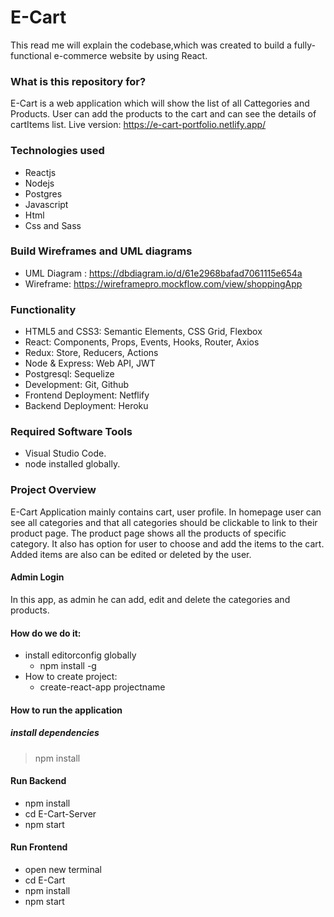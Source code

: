 # E-Cart

This read me will explain the codebase,which was created to build a fully-functional e-commerce website by using React.

### What is this repository for?

E-Cart is a web application which will show the list of all Cattegories and Products. User can add the products to the cart and can see the details of cartItems list.
Live version: https://e-cart-portfolio.netlify.app/

### Technologies used

- Reactjs
- Nodejs
- Postgres
- Javascript
- Html
- Css and Sass

### Build Wireframes and UML diagrams

- UML Diagram : https://dbdiagram.io/d/61e2968bafad7061115e654a
- Wireframe: https://wireframepro.mockflow.com/view/shoppingApp

### Functionality

- HTML5 and CSS3: Semantic Elements, CSS Grid, Flexbox
- React: Components, Props, Events, Hooks, Router, Axios
- Redux: Store, Reducers, Actions
- Node & Express: Web API, JWT
- Postgresql: Sequelize
- Development: Git, Github
- Frontend Deployment: Netflify
- Backend Deployment: Heroku

### Required Software Tools

- Visual Studio Code.
- node installed globally.

### Project Overview

E-Cart Application mainly contains cart, user profile.
In homepage user can see all categories and that all categories should be clickable to link to their product page. The product page shows all the products of specific category. It also has option for user to choose and add the items to the cart. Added items are also can be edited or deleted by the user.

#### Admin Login

In this app, as admin he can add, edit and delete the categories and products.

#### How do we do it:

- install editorconfig globally
  - npm install -g
- How to create project:
  - create-react-app projectname

#### How to run the application

##### install dependencies

> npm install

#### Run Backend

- npm install
- cd E-Cart-Server
- npm start

#### Run Frontend

- open new terminal
- cd E-Cart
- npm install
- npm start
